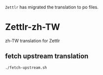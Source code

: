 `Zettlr` has migrated the translation to po files.

# Zettlr-zh-TW

zh-TW translation for Zettlr

## fetch upstream translation

```bash
./fetch-upstream.sh
```
